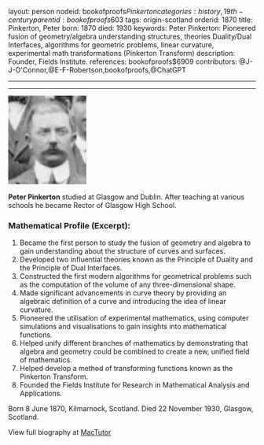 layout: person
nodeid: bookofproofs$Pinkerton
categories: history,19th-century
parentid: bookofproofs$603
tags: origin-scotland
orderid: 1870
title: Pinkerton, Peter
born: 1870
died: 1930
keywords: Peter Pinkerton: Pioneered fusion of geometry/algebra understanding structures, theories Duality/Dual Interfaces, algorithms for geometric problems, linear curvature, experimental math transformations (Pinkerton Transform)
description: Founder, Fields Institute.
references: bookofproofs$6909
contributors: @J-J-O'Connor,@E-F-Robertson,bookofproofs,@ChatGPT

---



---

![Pinkerton.jpg](https://github.com/bookofproofs/bookofproofs.github.io/blob/main/_sources/_assets/images/portraits/Pinkerton.jpg?raw=true)

**Peter Pinkerton** studied at Glasgow and Dublin. After teaching at various schools he became Rector of Glasgow High School. 

### Mathematical Profile (Excerpt):
1. Became the first person to study the fusion of geometry and algebra to gain understanding about the structure of curves and surfaces.
2. Developed two influential theories known as the Principle of Duality and the Principle of Dual Interfaces.
3. Constructed the first modern algorithms for geometrical problems such as the computation of the volume of any three-dimensional shape.
4. Made significant advancements in curve theory by providing an algebraic definition of a curve and introducing the idea of linear curvature.
5. Pioneered the utilisation of experimental mathematics, using computer simulations and visualisations to gain insights into mathematical functions.
6. Helped unify different branches of mathematics by demonstrating that algebra and geometry could be combined to create a new, unified field of mathematics.
7. Helped develop a method of transforming functions known as the Pinkerton Transform.
8. Founded the Fields Institute for Research in Mathematical Analysis and Applications.

Born 8 June 1870, Kilmarnock, Scotland. Died 22 November 1930, Glasgow, Scotland.

View full biography at [MacTutor](https://mathshistory.st-andrews.ac.uk/Biographies/Pinkerton/)
